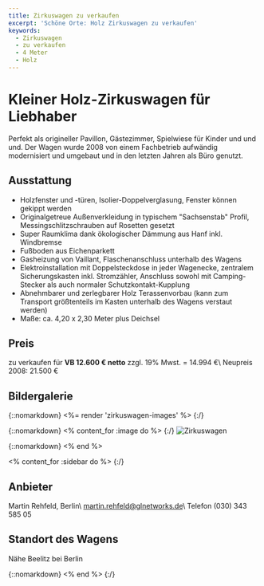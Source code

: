 ```yaml
---
title: Zirkuswagen zu verkaufen
excerpt: 'Schöne Orte: Holz Zirkuswagen zu verkaufen'
keywords:
  - Zirkuswagen
  - zu verkaufen
  - 4 Meter
  - Holz
---
```


# Kleiner Holz-Zirkuswagen für Liebhaber

Perfekt als origineller Pavillon, Gästezimmer, Spielwiese für
Kinder und und und. Der Wagen wurde 2008 von einem Fachbetrieb aufwändig modernisiert und umgebaut und in den letzten Jahren als Büro genutzt.

## Ausstattung

* Holzfenster und -türen, Isolier-Doppelverglasung, Fenster können gekippt werden
* Originalgetreue Außenverkleidung in typischem "Sachsenstab" Profil,
  Messingschlitzschrauben auf Rosetten gesetzt
* Super Raumklima dank ökologischer Dämmung aus Hanf inkl. Windbremse
* Fußboden aus Eichenparkett
* Gasheizung von Vaillant, Flaschenanschluss unterhalb des Wagens
* Elektroinstallation mit Doppelsteckdose in jeder Wagenecke, zentralem
  Sicherungskasten inkl. Stromzähler, Anschluss sowohl mit Camping-Stecker als
  auch normaler Schutzkontakt-Kupplung
* Abnehmbarer und zerlegbarer Holz Terassenvorbau (kann zum Transport
  größtenteils im Kasten unterhalb des Wagens verstaut werden)
* Maße: ca. 4,20 x 2,30 Meter plus Deichsel

## Preis

zu verkaufen für **VB 12.600 € netto** zzgl. 19% Mwst. = 14.994 €\\
Neupreis 2008: 21.500 €

## Bildergalerie

{::nomarkdown}
<%= render 'zirkuswagen-images' %>
{:/}

{::nomarkdown}
<% content_for :image do %>
{:/}
![Zirkuswagen](/images/zirkuswagen.jpg)

{::nomarkdown}
<% end %>

<% content_for :sidebar do %>
{:/}

## Anbieter
Martin Rehfeld, Berlin\\
<martin.rehfeld@glnetworks.de>\\
Telefon (030) 343 585 05

## Standort des Wagens
Nähe Beelitz bei Berlin

{::nomarkdown}
<% end %>
{:/}
